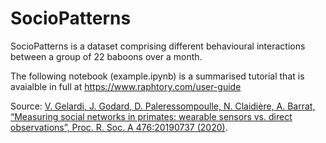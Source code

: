 # SocioPatterns

SocioPatterns is a dataset comprising different behavioural interactions between a group of 22 baboons over a month. 

The following notebook (example.ipynb) is a summarised tutorial that is avaialble in full at https://www.raphtory.com/user-guide 

Source: [V. Gelardi, J. Godard, D. Paleressompoulle, N. Claidière, A. Barrat, “Measuring social networks in primates: wearable sensors vs. direct observations”, Proc. R. Soc. A 476:20190737 (2020)](https://royalsocietypublishing.org/doi/10.1098/rspa.2019.0737). 

